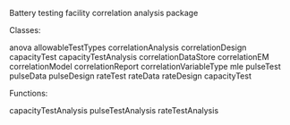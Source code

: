 Battery testing facility correlation analysis package

Classes:

anova
allowableTestTypes
correlationAnalysis
correlationDesign
capacityTest
capacityTestAnalysis
correlationDataStore
correlationEM
correlationModel
correlationReport
correlationVariableType
mle
pulseTest
pulseData
pulseDesign
rateTest
rateData
rateDesign
capacityTest

Functions:

capacityTestAnalysis
pulseTestAnalysis
rateTestAnalysis
